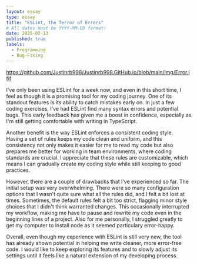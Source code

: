 ```yaml
---
layout: essay
type: essay
title: "ESLint, the Terror of Errors"
# All dates must be YYYY-MM-DD format!
date: 2025-02-13
published: true
labels:
  - Programming
  - Bug-Fixing
---
```


https://github.com/Justinrb998/Justinrb998.GitHub.io/blob/main/img/Error.jfif

I've only been using ESLint for a week now, and even in this short time, I feel as though it is a promising tool for my coding journey. One of its standout features is its ability to catch mistakes early on. In just a few coding exercises, I’ve had ESLint find many syntax errors and potential bugs. This early feedback has given me a boost in confidence, especially as I'm still getting comfortable with writing in TypeScript.

Another benefit is the way ESLint enforces a consistent coding style. Having a set of rules keeps my code clean and uniform, and this consistency not only makes it easier for me to read my code but also prepares me better for working in team environments, where coding standards are crucial. I appreciate that these rules are customizable, which means I can gradually create my coding style while still keeping to good practices.

However, there are a couple of drawbacks that I’ve experienced so far. The initial setup was very overwhelming. There were so many configuration options that I wasn't quite sure what all the rules did, and I felt a bit lost at times. Sometimes, the default rules felt a bit too strict, flagging minor style choices that I didn't think warranted changes. This occasionally interrupted my workflow, making me have to pause and rewrite my code even in the beginning lines of a project. Also for me personally, I struggled greatly to get my computer to install node as it seemed particulary error-happy.

Overall, even though my experience with ESLint is still very new, the tool has already shown potential in helping me write cleaner, more error-free code. I would like to keep exploring its features and to slowly adjust its settings until it feels like a natural extension of my developing process.
